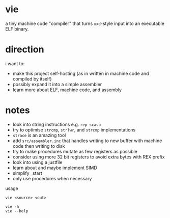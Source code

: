# vie
a tiny machine code "compiler" that turns `xxd`-style input into an executable ELF binary.

# direction
i want to:
- make this project self-hosting (as in written in machine code and compiled by itself)
- possibly expand it into a simple assembler
- learn more about ELF, machine code, and assembly

# notes
- look into string instructions e.g. `rep scasb`
- try to optimise `strcmp`, `strlwr`, and `strcmp` implementations
- `strace` is an amazing tool
- add `src/assembler.inc` that handles writing to new buffer with machine code then writing to disk
- try to make procedures mutate as few registers as possible
- consider using more 32 bit registers to avoid extra bytes with REX prefix
- look into using a justfile
- learn about and maybe implement SIMD
- simplify _start
- only use procedures when necessary

 usage
```
vie <source> <out>

vie -h
vie --help
```
